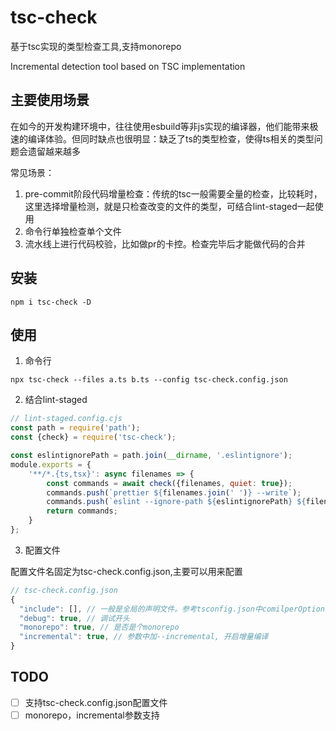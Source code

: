# tsc-check

基于tsc实现的类型检查工具,支持monorepo

Incremental detection tool based on TSC implementation

## 主要使用场景

在如今的开发构建环境中，往往使用esbuild等非js实现的编译器，他们能带来极速的编译体验。但同时缺点也很明显：缺乏了ts的类型检查，使得ts相关的类型问题会遗留越来越多

常见场景：

1. pre-commit阶段代码增量检查：传统的tsc一般需要全量的检查，比较耗时，这里选择增量检测，就是只检查改变的文件的类型，可结合lint-staged一起使用
2. 命令行单独检查单个文件
3. 流水线上进行代码校验，比如做pr的卡控。检查完毕后才能做代码的合并

## 安装

```shell
npm i tsc-check -D
```

## 使用

1. 命令行

```shell
npx tsc-check --files a.ts b.ts --config tsc-check.config.json

```

2. 结合lint-staged

```js
// lint-staged.config.cjs
const path = require('path');
const {check} = require('tsc-check');

const eslintignorePath = path.join(__dirname, '.eslintignore');
module.exports = {
    '**/*.{ts,tsx}': async filenames => {
        const commands = await check({filenames, quiet: true});
        commands.push(`prettier ${filenames.join(' ')} --write`);
        commands.push(`eslint --ignore-path ${eslintignorePath} ${filenames.join(' ')} --fix --quiet --cache`);
        return commands;
    }
};

```

3. 配置文件

配置文件名固定为tsc-check.config.json,主要可以用来配置
```js
// tsc-check.config.json
{
  "include": [], // 一般是全局的声明文件。参考tsconfig.json中comilperOptions.include字段
  "debug": true, // 调试开头
  "monorepo": true, // 是否是个monorepo
  "incremental": true, // 参数中加--incremental, 开启增量编译
}
```

## TODO
- [ ] 支持tsc-check.config.json配置文件
- [ ] monorepo，incremental参数支持